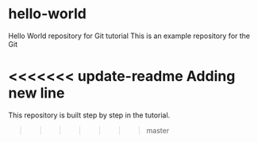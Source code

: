 
# hello-world
Hello World repository for Git tutorial
This is an example repository for the Git

<<<<<<< update-readme
Adding new line
=======
This repository is built step by step in the tutorial. 
>>>>>>> master
